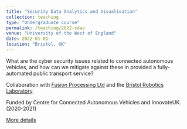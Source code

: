 ```yaml
---
title: "Security Data Analytics and Visualisation"
collection: teaching
type: "Undergraduate course"
permalink: /teaching/2022-sdav
venue: "University of the West of England"
date: 2022-01-01
location: "Bristol, UK"
---
```


What are the cyber security issues related to connected autonomous vehicles, and how can we mitigate against these in provided a fully-automated public transport service?

Collaboration with [Fusion Processing Ltd](https://www.fusionproc.com/) and the [Bristol Robotics Laboratory](https://www.bristolroboticslab.com/).

Funded by Centre for Connected Autonomous Vehicles and InnovateUK. (2020-2021)

[More details](https://www.transport.gov.scot/transport-network/roads/connected-and-autonomous-vehicles-cav/project-cavforth/)
